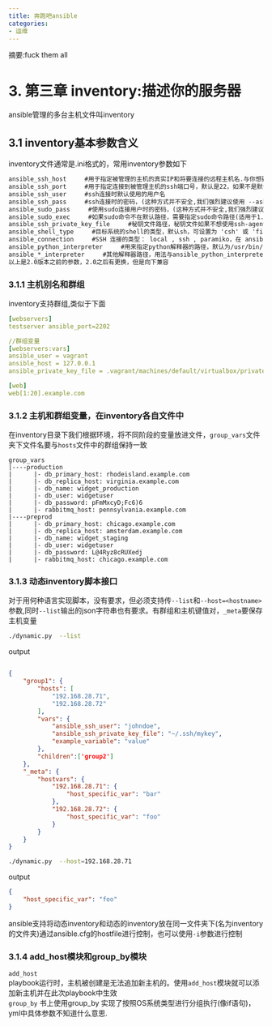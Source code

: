 ```yaml
---
title: 奔跑吧ansible
categories:
- 运维
---
```



摘要:fuck them all

<!-- more -->

<!-- toc -->

# 3. 第三章 inventory:描述你的服务器

ansible管理的多台主机文件叫inventory

## 3.1 inventory基本参数含义

inventory文件通常是.ini格式的，常用inventory参数如下

```txt
ansible_ssh_host     #用于指定被管理的主机的真实IP和将要连接的远程主机名.与你想要设定的主机的别名不同的话,可通过此变量设置.
ansible_ssh_port     #用于指定连接到被管理主机的ssh端口号，默认是22，如果不是默认的端口号,通过此变量设置.
ansible_ssh_user     #ssh连接时默认使用的用户名
ansible_ssh_pass     #ssh连接时的密码，(这种方式并不安全,我们强烈建议使用 --ask-pass（交互密码）或 SSH 密钥)
ansible_sudo_pass     #使用sudo连接用户时的密码，(这种方式并不安全,我们强烈建议使用 --ask-sudo-pass)
ansible_sudo_exec     #如果sudo命令不在默认路径，需要指定sudo命令路径(适用于1.8及以上版本)
ansible_ssh_private_key_file     #秘钥文件路径，秘钥文件如果不想使用ssh-agent管理时可以使用此选项
ansible_shell_type     #目标系统的shell的类型，默认sh，可设置为 'csh' 或 'fish'.
ansible_connection     #SSH 连接的类型： local , ssh , paramiko，在 ansible 1.2 之前默认是 paramiko ，后来智能选择，优先使用基于 ControlPersist 的 ssh （支持的前提）
ansible_python_interpreter     #用来指定python解释器的路径，默认为/usr/bin/python 同样可以指定ruby 、perl 的路径
ansible_*_interpreter     #其他解释器路径，用法与ansible_python_interpreter类似，这里"*"可以是ruby或才perl等其他语言
以上是2.0版本之前的参数，2.0之后有更换，但是向下兼容
```

### 3.1.1 主机别名和群组

inventory支持群组,类似于下面

```yml
[webservers]
testserver ansible_port=2202

//群组变量
[webservers:vars] 
ansible_user = vagrant
ansible_host = 127.0.0.1
ansible_private_key_file = .vagrant/machines/default/virtualbox/private_key

[web]
web[1:20].example.com

```

### 3.1.2 主机和群组变量，在inventory各自文件中

在inventory目录下我们根据环境，将不同阶段的变量放进文件，`group_vars`文件夹下文件名要与`hosts`文件中的群组保持一致

```text
group_vars
|----production
|      |- db_primary_host: rhodeisland.example.com
|      |- db_replica_host: virginia.example.com
|      |- db_name: widget_production
|      |- db_user: widgetuser
|      |- db_password: pFmMxcyD;Fc6)6
|      |- rabbitmq_host: pennsylvania.example.com
|----preprod
|      |- db_primary_host: chicago.example.com
|      |- db_replica_host: amsterdam.example.com
|      |- db_name: widget_staging
|      |- db_user: widgetuser
|      |- db_password: L@4Ryz8cRUXedj
|      |- rabbitmq_host: chicago.example.com
```

### 3.1.3 动态inventory脚本接口

对于用何种语言实现脚本，没有要求，但必须支持传`--list`和`--host=<hostname>`参数,同时`--list`输出的json字符串也有要求。有群组和主机键值对，`_meta`要保存主机变量

```bash
./dynamic.py  --list
```

output

```json

{
    "group1": {
        "hosts": [
            "192.168.28.71",
            "192.168.28.72"
        ],
        "vars": {
            "ansible_ssh_user": "johndoe",
            "ansible_ssh_private_key_file": "~/.ssh/mykey",
            "example_variable": "value"
        },
        "children":['group2']
    },
    "_meta": {
        "hostvars": {
            "192.168.28.71": {
                "host_specific_var": "bar"
            },
            "192.168.28.72": {
                "host_specific_var": "foo"
            }
        }
    }
}
```

```bash
./dynamic.py  --host=192.168.28.71
```

output

```json
{
    "host_specific_var": "foo"
}
```

ansible支持将动态inventory和动态的inventory放在同一文件夹下(名为inventory的文件夹)通过ansible.cfg的hostfile进行控制，也可以使用`-i`参数进行控制

### 3.1.4 add_host模块和group_by模块

`add_host`  
playbook运行时，主机被创建是无法追加新主机的。使用`add_host`模块就可以添加新主机并在此次playbook中生效  
`group_by`
书上使用group_by 实现了按照OS系统类型进行分组执行(像if语句)，yml中具体参数不知道什么意思.
